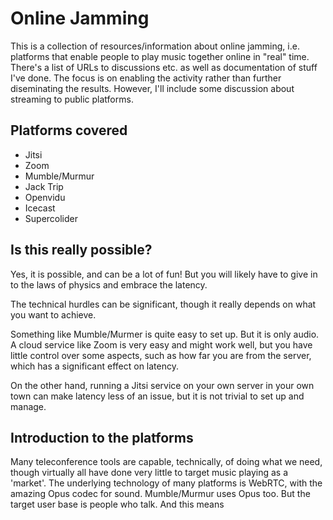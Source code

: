 # Online Jamming

This is a collection of resources/information about online jamming, i.e. platforms that enable people to play music together online in "real" time. There's a list of URLs to discussions etc. as well as documentation of stuff I've done. The focus is on enabling the activity rather than further diseminating the results. However, I'll include some discussion about streaming to public platforms.

## Platforms covered

* Jitsi
* Zoom
* Mumble/Murmur
* Jack Trip
* Openvidu
* Icecast
* Supercolider

## Is this really possible?

Yes, it is possible, and can be a lot of fun! But you will likely have to give in to the laws of physics and embrace the latency.

The technical hurdles can be significant, though it really depends on what you want to achieve.

Something like Mumble/Murmer is quite easy to set up. But it is only audio. A cloud service like Zoom is very easy and might work well, but you have little control over some aspects, such as how far you are from the server, which has a significant effect on latency.

On the other hand, running a Jitsi service on your own server in your own town can make latency less of an issue, but it is not trivial to set up and manage.

## Introduction to the platforms

Many teleconference tools are capable, technically, of doing what we need, though virtually all have done very little to target music playing as a 'market'. The underlying technology of many platforms is WebRTC, with the amazing Opus codec for sound. Mumble/Murmur uses Opus too. But the target user base is people who talk. And this means
